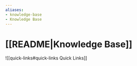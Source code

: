 ```yaml
---
aliases:
- knowledge-base
- Knowledge Base
---
```


# [[README|Knowledge Base]]

![[quick-links#quick-links Quick Links]]








[//begin]: # "Autogenerated link references for markdown compatibility"
[_index]: _index "_index|Welcome"
[//end]: # "Autogenerated link references"